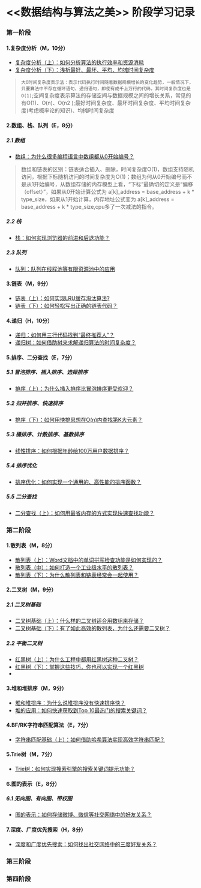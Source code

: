 # <<数据结构与算法之美>> 阶段学习记录
### 第一阶段
#### 1.复杂度分析（M，10分）
  - [复杂度分析（上）：如何分析算法的执行效率和资源消耗](https://time.geekbang.org/column/article/40036)
  - [复杂度分析（下）：浅析最好、最坏、平均、均摊时间复杂度](https://time.geekbang.org/column/article/40447)
  > `大O时间复杂度表示法：表示代码执行时间随着数据规模增长的变化趋势，一般情况下，只要算法中不存在循环语句、递归语句，即使有成千上万行的代码，其时间复杂度也是O(1)`;空间复杂度表示算法的存储空间与数据规模之间的增长关系，常见的有O(1)、O(n)、O(n2 );最好时间复杂度、最坏时间复杂度、平均时间复杂度(考虑概率论的知识)、均摊时间复杂度

#### 2.数组、栈、队列（E，8分）
##### 2.1 数组
  - [数组：为什么很多编程语言中数组都从0开始编号？](https://time.geekbang.org/column/article/40961)
  > 数组和链表的区别：链表适合插入、删除，时间复杂度O(1)，数组支持随机访问，根据下标随机访问的时间复杂度为O(1)；数组为何从0开始编号而不是从1开始编号，从数组存储的内存模型上看，“下标”最确切的定义是“偏移（offset）”，如果从0开始计算公式为 a[k]_address = base_address + k * type_size，如果从1开始计算，内存地址公式变为 a[k]_address = base_address + k * type_size,cpu多了一次减法的指令。
##### 2.2 栈
  - [栈：如何实现浏览器的前进和后退功能？](https://time.geekbang.org/column/article/41222)
##### 2.3 队列
  - [队列：队列在线程池等有限资源池中的应用](https://time.geekbang.org/column/article/41330)
  
#### 3.链表（M，9分）
  - [链表（上）：如何实现LRU缓存淘汰算法?](https://time.geekbang.org/column/article/41013)
  - [链表（下）：如何轻松写出正确的链表代码？](https://time.geekbang.org/column/article/41149)

#### 4.递归（H，10分）
  - [递归：如何用三行代码找到“最终推荐人”？](https://time.geekbang.org/column/article/41440)
  - [递归树：如何借助树来求解递归算法的时间复杂度？](https://time.geekbang.org/column/article/69388)

#### 5.排序、二分查找（E，7分）
##### 5.1 冒泡排序、插入排序、选择排序
  - [排序（上）：为什么插入排序比冒泡排序更受欢迎？](https://time.geekbang.org/column/article/41802)
##### 5.2 归并排序、快速排序
  - [排序（下）：如何用快排思想在O(n)内查找第K大元素？](https://time.geekbang.org/column/article/41913)
##### 5.3 桶排序、计数排序、基数排序
  - [线性排序：如何根据年龄给100万用户数据排序？](https://time.geekbang.org/column/article/42038)
##### 5.4 排序优化
  - [排序优化：如何实现一个通用的、高性能的排序函数？](https://time.geekbang.org/column/article/42359)
##### 5.5 二分查找
  - [二分查找（上）：如何用最省内存的方式实现快速查找功能？](https://time.geekbang.org/column/article/42520)

### 第二阶段
#### 1.散列表（M，8分）
  - [散列表（上）：Word文档中的单词拼写检查功能是如何实现的？](https://github.com/iostalks/Algorithms/blob/master/64233)
  - [散列表（中）：如何打造一个工业级水平的散列表？](https://time.geekbang.org/column/article/64586)
  - [散列表（下）：为什么散列表和链表经常会一起使用？](https://time.geekbang.org/column/article/64858)
#### 2.二叉树（M，9分）
##### 2.1 二叉树基础
  - [二叉树基础（上）：什么样的二叉树适合用数组来存储？](https://time.geekbang.org/column/article/67856)
  - [二叉树基础（下）：有了如此高效的散列表，为什么还需要二叉树？](https://time.geekbang.org/column/article/68334)
##### 2.2 平衡二叉树
  - [红黑树（上）：为什么工程中都用红黑树这种二叉树？](https://time.geekbang.org/column/article/68638)
  - [红黑树（下）：掌握这些技巧，你也可以实现一个红黑树](https://time.geekbang.org/column/article/68976)
  - 
#### 3.堆和堆排序（M，9分）
  - [堆和堆排序：为什么说堆排序没有快速排序快？](https://time.geekbang.org/column/article/69913)
  - [堆的应用：如何快速获取到Top 10最热门的搜索关键词？](https://time.geekbang.org/column/article/70187)
#### 4.BF/RK字符串匹配算法（E，7分）
  - [字符串匹配基础（上）：如何借助哈希算法实现高效字符串匹配？](https://time.geekbang.org/column/article/71187)
#### 5.Trie树（M，7分）
  - [Trie树：如何实现搜索引擎的搜索关键词提示功能？](https://time.geekbang.org/column/article/72414)
#### 6.图的表示（E，8分）
##### 6.1 无向图、有向图、带权图
  - [图的表示：如何存储微博、微信等社交网络中的好友关系？](https://time.geekbang.org/column/article/70537)
#### 7.深度、广度优先搜索（H，8分）
  - [深度和广度优先搜索：如何找出社交网络中的三度好友关系？](https://time.geekbang.org/column/article/70891)

### 第三阶段


### 第四阶段

